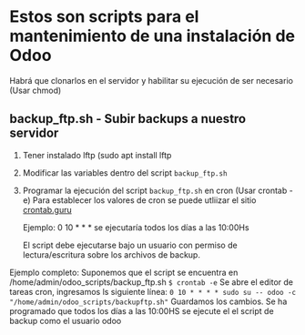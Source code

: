 # Estos son scripts para el mantenimiento de una instalación de Odoo

Habrá que clonarlos en el servidor y habilitar su ejecución de ser necesario (Usar chmod)

## backup_ftp.sh - Subir backups a nuestro servidor

1. Tener instalado lftp (sudo apt install lftp
2. Modificar las variables dentro del script `backup_ftp.sh`
3. Programar la ejecución del script `backup_ftp.sh` en cron (Usar crontab -e)
   Para establecer los valores de cron se puede utliizar el sitio [crontab.guru](https://crontab.guru/#0_10_*_*_*)

   Ejemplo: 0 10 * * * se ejecutaría todos los días a las 10:00Hs

   El script debe ejecutarse bajo un usuario con permiso de lectura/escritura sobre los archivos de backup.

Ejemplo completo: Suponemos que el script se encuentra en /home/admin/odoo_scripts/backup_ftp.sh
`$ crontab -e`
Se abre el editor de tareas cron, ingresamos ls siguiente línea:
`0 10 * * * * sudo su -- odoo -c "/home/admin/odoo_scripts/backupftp.sh"`
Guardamos los cambios. Se ha programado que todos los días a las 10:00HS se ejecute el el script de backup como el usuario odoo

